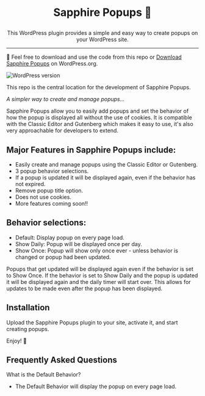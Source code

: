 <h1><p align="center">Sapphire Popups 🔷</p></h1>

<p align="center">This WordPress plugin provides a simple and easy way to create popups on your WordPress site.</p>

---

👋 Feel free to download and use the code from this repo or [Download Sapphire Popups](https://wordpress.org/plugins/sapphire-popups/) on WordPress.org.

![WordPress version](https://img.shields.io/badge/version-1.1.0-blue)  

This repo is the central location for the development of Sapphire Popups. 

<i>A simpler way to create and manage popups...</i>

Sapphire Popups allow you to easily add popups and set the behavior of how the popup is displayed all without the use of cookies. It is compatible with the Classic Editor and Gutenberg which makes it easy to use, it's also very approachable for developers to extend.

<h2>Major Features in Sapphire Popups include:</h2>

* Easily create and manage popups using the Classic Editor or Gutenberg.
* 3 popup behavior selections.
* If a popup is updated it will be displayed again, even if the behavior has not expired.
* Remove popup title option.
* Does not use cookies.
* More features coming soon!!

<h2>Behavior selections:</h2>

* Default: Display popup on every page load.
* Show Daily: Popup will be displayed once per day.
* Show Once: Popup will show only once ever - unless behavior is changed or popup had been updated.

Popups that get updated will be displayed again even if the behavior is set to Show Once. If the behavior is set to Show Daily and the popup is updated it will be displayed again and the daily timer will start over. This allows for updates to be made even after the popup has been displayed.

<h2>Installation</h2>

Upload the Sapphire Popups plugin to your site, activate it, and start creating popups.

Enjoy! 🕺

<h2>Frequently Asked Questions</h2>

What is the Default Behavior?

- The Default Behavior will display the popup on every page load.